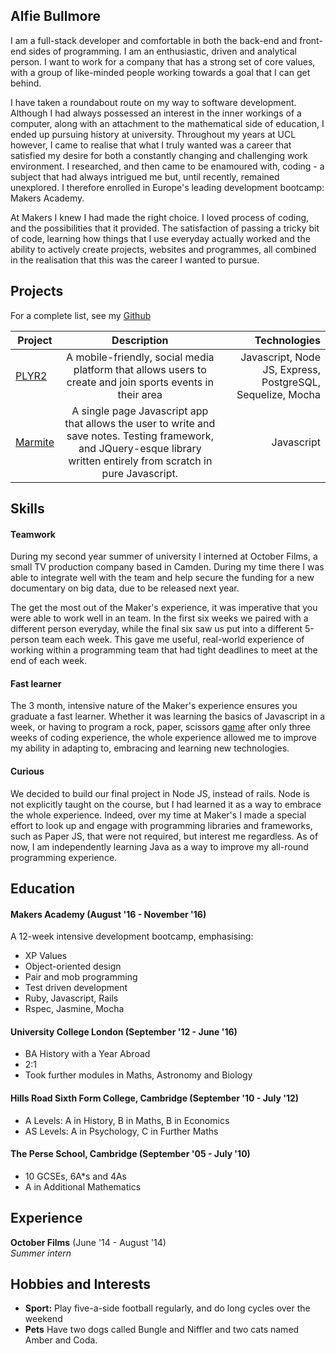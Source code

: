 ## Alfie Bullmore

I am a full-stack developer and comfortable in both the back-end and front-end sides of programming. I am an enthusiastic, driven and analytical person. I want to work for a company that has a strong set of core values, with a group of like-minded people working towards a goal that I can get behind.

I have taken a roundabout route on my way to software development. Although I had always possessed an interest in the inner workings of a computer, along with an attachment to the mathematical side of education, I ended up pursuing history at university. Throughout my years at UCL however, I came to realise that what I truly wanted was a career that satisfied my desire for both a constantly changing and challenging work environment. I researched, and then came to be enamoured with, coding - a subject that had always intrigued me but, until recently, remained unexplored.  I therefore enrolled in Europe's leading development bootcamp: Makers Academy.

At Makers I knew I had made the right choice. I loved process of coding, and the possibilities that it provided. The satisfaction of passing a tricky bit of code, learning how things that I use everyday actually worked and the ability to actively create projects, websites and programmes, all combined in the realisation that this was the career I wanted to pursue.



## Projects

For a complete list, see my [Github](https://github.com/alfie-ab)

| Project        | Description           | Technologies  |
| ------------- |:-------------:| -----:|
| [PLYR2](https://github.com/peter-miklos/plyr2)      | A mobile-friendly, social media platform that allows users to create and join sports events in their area | Javascript, Node JS, Express, PostgreSQL, Sequelize, Mocha |
| [Marmite](https://github.com/alfie-ab/marmite_project)      | A single page Javascript app that allows the user to write and save notes. Testing framework, and JQuery-esque library written entirely from scratch in pure Javascript.       |   Javascript |


## Skills

#### Teamwork

During my second year summer of university I interned at October Films, a small TV production company based in Camden. During my time there I was able to integrate well with the team and help secure the funding for a new documentary on big data, due to be released next year.

The get the most out of the Maker's experience, it was imperative that you were able to work well in an team. In the first six weeks we paired with a different person everyday, while the final six saw us put into a different 5-person team each week. This gave me useful, real-world experience of working within a programming team that had tight deadlines to meet at the end of each week.

#### Fast learner

The 3 month, intensive nature of the Maker's experience ensures you graduate a fast learner. Whether it was learning the basics of Javascript in a week, or having to program a rock, paper, scissors [game](https://github.com/alfie-ab/rps-challenge) after only three weeks of coding experience, the whole experience allowed me to improve my ability in adapting to, embracing and learning new technologies.

#### Curious

We decided to build our final project in Node JS, instead of rails. Node is not explicitly taught on the course, but I had learned it as a way to embrace the whole experience. Indeed, over my time at Maker's I made a special effort to look up and engage with programming libraries and frameworks, such as Paper JS, that were not required, but interest me regardless. As of now, I am independently learning Java as a way to improve my all-round programming experience.

## Education

#### Makers Academy (August '16 - November '16)

A 12-week intensive development bootcamp, emphasising:

- XP Values
- Object-oriented design
- Pair and mob programming
- Test driven development
- Ruby, Javascript, Rails
- Rspec, Jasmine, Mocha

#### University College London (September '12 - June '16)

- BA History with a Year Abroad
- 2:1
- Took further modules in Maths, Astronomy and Biology

#### Hills Road Sixth Form College, Cambridge (September '10 - July '12)

- A Levels: A in History, B in Maths, B in Economics
- AS Levels: A in Psychology, C in Further Maths


#### The Perse School, Cambridge (September '05 - July '10)

- 10 GCSEs, 6A*s and 4As
- A in Additional Mathematics

## Experience

**October Films** (June '14 - August '14)    
*Summer intern*  

## Hobbies and Interests

- **Sport:** Play five-a-side football regularly, and do long cycles over the weekend
- **Pets** Have two dogs called Bungle and Niffler and two cats named Amber and Coda.
